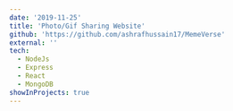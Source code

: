 ```yaml
---
date: '2019-11-25'
title: 'Photo/Gif Sharing Website'
github: 'https://github.com/ashrafhussain17/MemeVerse'
external: ''
tech:
  - NodeJs
  - Express
  - React
  - MongoDB
showInProjects: true
---
```

